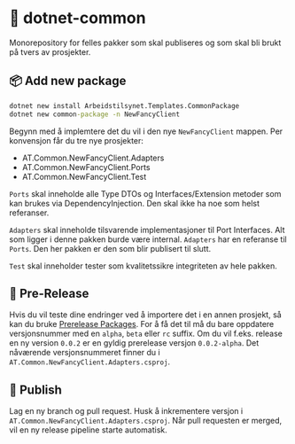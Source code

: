 # 🌈 dotnet-common

Monorepository for felles pakker som skal publiseres og som skal bli brukt på tvers av prosjekter.

## 📦 Add new package

```cmd
dotnet new install Arbeidstilsynet.Templates.CommonPackage
dotnet new common-package -n NewFancyClient
```

Begynn med å implemtere det du vil i den nye `NewFancyClient` mappen.
Per konvensjon får du tre nye prosjekter:

* AT.Common.NewFancyClient.Adapters
* AT.Common.NewFancyClient.Ports
* AT.Common.NewFancyClient.Test

``Ports`` skal inneholde alle Type DTOs og Interfaces/Extension metoder som kan brukes via DependencyInjection. Den skal ikke ha noe som helst referanser.

``Adapters`` skal inneholde tilsvarende implementasjoner til Port Interfaces. Alt som ligger i denne pakken burde være internal. ``Adapters`` har en referanse til ``Ports``. Den her pakken er den som blir publisert til slutt.

``Test`` skal inneholder tester som kvalitetssikre integriteten av hele pakken.

## 🚧 Pre-Release

Hvis du vil teste dine endringer ved å importere det i en annen prosjekt, så kan du bruke [Prerelease Packages](https://learn.microsoft.com/en-us/nuget/create-packages/prerelease-packages). For å få det til må du bare oppdatere versjonsnummer med en `alpha`, `beta` eller `rc` suffix. Om du vil f.eks. release en ny version `0.0.2` er en gyldig prerelease versjon  `0.0.2-alpha`. Det nåværende versjonsnummeret finner du i `AT.Common.NewFancyClient.Adapters.csproj`.

## 🚀 Publish

Lag en ny branch og pull request. Husk å inkrementere versjon i `AT.Common.NewFancyClient.Adapters.csproj`. Når pull requesten er merged, vil en ny release pipeline starte automatisk.
